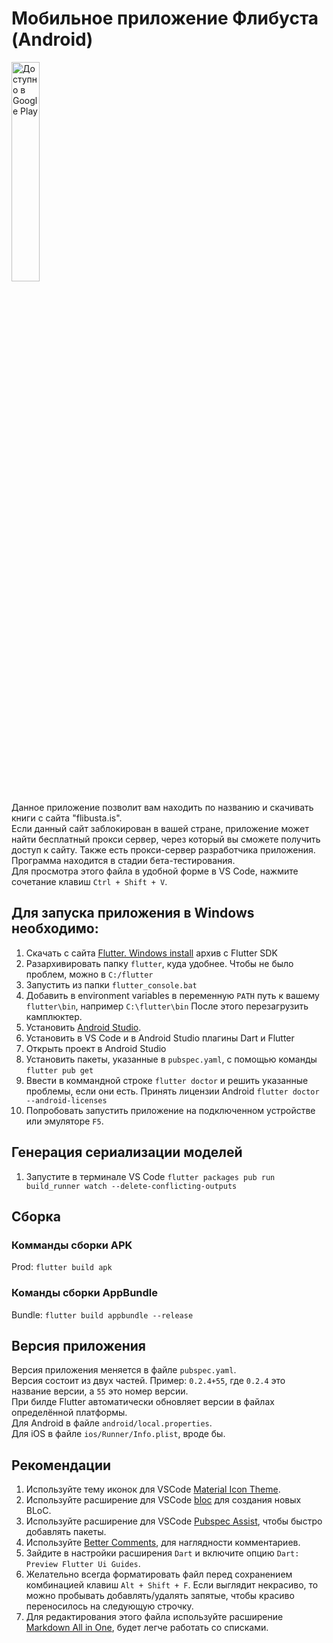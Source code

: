 # Мобильное приложение Флибуста (Android)

<a href='https://play.google.com/store/apps/details?id=ru.utopicnarwhal.flibustabrowser&hl=ru&pcampaignid=MKT-Other-global-all-co-prtnr-py-PartBadge-Mar2515-1'><img alt='Доступно в Google Play'  width="30%" src='https://play.google.com/intl/en_us/badges/images/generic/ru_badge_web_generic.png'/></a>

Данное приложение позволит вам находить по названию и скачивать книги с сайта "flibusta.is".  
Если данный сайт заблокирован в вашей стране, приложение может найти бесплатный прокси сервер, через который вы сможете получить доступ к сайту. Также есть прокси-сервер разработчика приложения.
Программа находится в стадии бета-тестирования.  
Для просмотра этого файла в удобной форме в VS Code, нажмите сочетание клавиш `Ctrl + Shift + V`.  

## Для запуска приложения в Windows необходимо:

1. Скачать c сайта [Flutter. Windows install](https://flutter.dev/docs/get-started/install/windows) архив с Flutter SDK
2. Разархивировать папку `flutter`, куда удобнее. Чтобы не было проблем, можно в `C:/flutter`
3. Запустить из папки `flutter_console.bat`
4. Добавить в environment variables в переменную `PATH` путь к вашему `flutter\bin`, например `C:\flutter\bin`
После этого перезагрузить камплюктер.
5. Установить [Android Studio](`https://developer.android.com/studio`).
6. Установить в VS Code и в Android Studio плагины Dart и Flutter
7. Открыть проект в Android Studio  
8. Установить пакеты, указанные в `pubspec.yaml`, с помощью команды `flutter pub get`  
9. Ввести в коммандной строке `flutter doctor` и решить указанные проблемы, если они есть. Принять лицензии Android `flutter doctor --android-licenses`  
10. Попробовать запустить приложение на подключенном устройстве или эмуляторе `F5`.  

## Генерация сериализации моделей

1. Запустите в терминале VS Сode `flutter packages pub run build_runner watch --delete-conflicting-outputs`

## Сборка
### Комманды сборки APK

Prod: `flutter build apk`  

### Команды сборки AppBundle

Bundle: `flutter build appbundle --release`  


## Версия приложения

Версия приложения меняется в файле `pubspec.yaml`.  
Версия состоит из двух частей. Пример: `0.2.4+55`, где `0.2.4` это название версии, а `55` это номер версии.  
При билде Flutter автоматически обновляет версии в файлах определённой платформы.  
Для Android в файле `android/local.properties`.  
Для iOS в файле `ios/Runner/Info.plist`, вроде бы.  


## Рекомендации

1. Используйте тему иконок для VSCode [Material Icon Theme](https://marketplace.visualstudio.com/items?itemName=PKief.material-icon-theme).
2. Используйте расширение для VSCode [bloc](https://marketplace.visualstudio.com/items?itemName=FelixAngelov.bloc) для создания новых BLoC.
3. Используйте расширение для VSCode [Pubspec Assist](https://marketplace.visualstudio.com/items?itemName=jeroen-meijer.pubspec-assist), чтобы быстро добавлять пакеты.
4. Используйте [Better Comments](https://marketplace.visualstudio.com/items?itemName=aaron-bond.better-comments), для наглядности комментариев.
5. Зайдите в настройки расширения `Dart` и включите опцию `Dart: Preview Flutter Ui Guides`.
6. Желательно всегда форматировать файл перед сохранением комбинацией клавиш `Alt + Shift + F`. Если выглядит некрасиво, то можно пробывать добавлять/удалять запятые, чтобы красиво переносилось на следующую строчку.
7. Для редактирования этого файла используйте расширение [Markdown All in One](https://marketplace.visualstudio.com/items?itemName=yzhang.markdown-all-in-one), будет легче работать со списками.
